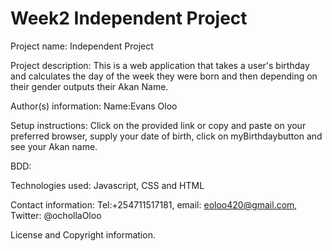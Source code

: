 # Week2 Independent Project

Project name: 
Independent Project

Project description:
This is a web application that takes a user's birthday and calculates the day of the week they were born and then depending on their gender outputs their Akan Name.

Author(s) information:
Name:Evans Oloo

Setup instructions:
Click on the provided link or copy and paste on your preferred browser, supply your date of birth, click on myBirthdaybutton and see your Akan name.

BDD:

Technologies used:
Javascript, CSS and HTML

Contact information:
Tel:+254711517181,
email: eoloo420@gmail.com,
Twitter: @ochollaOloo

License and Copyright information.
